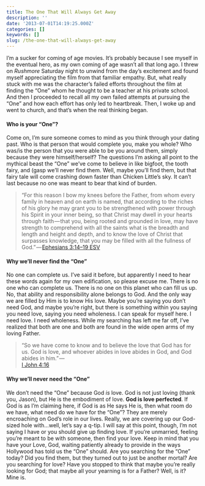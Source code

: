 ```yaml
---
title: The One That Will Always Get Away
description: ''
date: '2013-07-01T14:19:25.000Z'
categories: []
keywords: []
slug: /the-one-that-will-always-get-away
---
```

I’m a sucker for coming of age movies. It’s probably because I see myself in the eventual hero, as my own coming of age wasn’t all that long ago. I threw on _Rushmore_ Saturday night to unwind from the day’s excitement and found myself appreciating the film from that familiar empathy. But, what really stuck with me was the character’s failed efforts throughout the film at finding the “One” whom he thought to be a teacher at his private school. And then I proceeded to recall all my own failed attempts at pursuing the “One” and how each effort has only led to heartbreak. Then, I woke up and went to church, and that’s when the real thinking began.
#### Who is your “One”?
Come on, I’m sure someone comes to mind as you think through your dating past. Who is that person that would complete you, make you whole? Who was/is the person that you were able to be you around them, simply because they were himself/herself? The questions I’m asking all point to the mythical beast the “One” we’ve come to believe in like bigfoot, the tooth fairy, and (gasp we’ll never find them. Well, maybe you’ll find them, but that fairy tale will come crashing down faster than Chicken Little’s sky. It can’t last because no one was meant to bear that kind of burden.
> “For this reason I bow my knees before the Father, from whom every family in heaven and on earth is named, that according to the riches of his glory he may grant you to be strengthened with power through his Spirit in your inner being, so that Christ may dwell in your hearts through faith — that you, being rooted and grounded in love, may have strength to comprehend with all the saints what is the breadth and length and height and depth, and to know the love of Christ that surpasses knowledge, that you may be filled with all the fullness of God.” — [Ephesians 3:14–19 ESV](http://www.biblegateway.com/passage/?search=Ephesians%203:14-19&version=ESV)
#### Why we’ll never find the “One”
No one can complete us. I’ve said it before, but apparently I need to hear these words again for my own edification, so please excuse me. There is no one who can complete us. There is no one on this planet who can fill us up. No, that ability and responsibility alone belongs to God. And the only way we are filled by Him is to know His love. Maybe you’re saying you don’t need God, and maybe you’re right, but there is something within you saying you need love, saying you need wholeness. I can speak for myself here. I need love. I need wholeness. While my searching has left me far off, I’ve realized that both are one and both are found in the wide open arms of my loving Father.
> “So we have come to know and to believe the love that God has for us. God is love, and whoever abides in love abides in God, and God abides in him.” —   
> [I John 4:16](http://www.biblegateway.com/passage/?search=1%20john%204:16&version=ESV)
#### Why we’ll never need the “One”
We don’t need the “One” because God _is_ love. God is not just loving (thank you, Jason), but He is the embodiment of love. **God is love perfected**. If God is as I’m claiming here, if God is as He says He is, then what room do we have, what need do we have for the “One”? They are merely encroaching on God’s role in our lives. Really, we are covering up our God-sized hole with…well, let’s say a q-tip. I will say at this point, though, I’m not saying I have or you should give up finding love. If you’re unmarried, feeling you’re meant to be with someone, then find your love. Keep in mind that you have your Love, God, waiting patiently already to provide in the ways Hollywood has told us the “One” should.
Are you searching for the “One” today? Did you find them, but they turned out to just be another mortal? Are you searching for love? Have you stopped to think that maybe you’re really looking for God; that maybe all your yearning is for a Father? Well, is it? Mine is.
